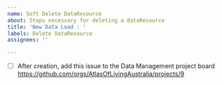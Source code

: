 ```yaml
---
name: Soft Delete DataResource 
about: Steps necessary for deleting a dataResource 
title: 'New Data Load : '
labels: Delete DataResource
assignees: ''

---
```


- [ ] After creation, add this issue to the Data Management project board https://github.com/orgs/AtlasOfLivingAustralia/projects/9

